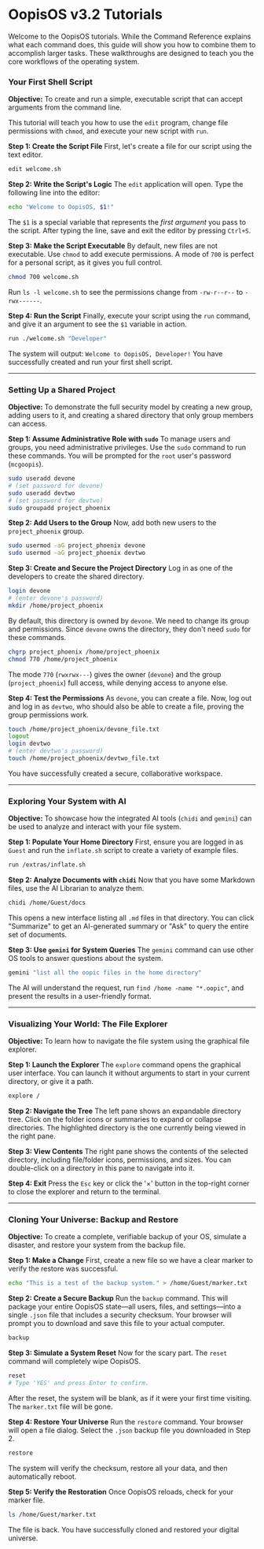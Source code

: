# OopisOS v3.2 Tutorials

Welcome to the OopisOS tutorials. While the Command Reference explains what each command does, this guide will show you how to combine them to accomplish larger tasks. These walkthroughs are designed to teach you the core workflows of the operating system.

### Your First Shell Script

**Objective:** To create and run a simple, executable script that can accept arguments from the command line.

This tutorial will teach you how to use the `edit` program, change file permissions with `chmod`, and execute your new script with `run`.

**Step 1: Create the Script File**
First, let's create a file for our script using the text editor.
```bash
edit welcome.sh
````

**Step 2: Write the Script's Logic**
The `edit` application will open. Type the following line into the editor:

```bash
echo "Welcome to OopisOS, $1!"
```

The `$1` is a special variable that represents the *first argument* you pass to the script. After typing the line, save and exit the editor by pressing `Ctrl+S`.

**Step 3: Make the Script Executable**
By default, new files are not executable. Use `chmod` to add execute permissions. A mode of `700` is perfect for a personal script, as it gives you full control.

```bash
chmod 700 welcome.sh
```

Run `ls -l welcome.sh` to see the permissions change from `-rw-r--r--` to `-rwx------`.

**Step 4: Run the Script**
Finally, execute your script using the `run` command, and give it an argument to see the `$1` variable in action.

```bash
run ./welcome.sh "Developer"
```

The system will output: `Welcome to OopisOS, Developer!` You have successfully created and run your first shell script.

-----

### Setting Up a Shared Project

**Objective:** To demonstrate the full security model by creating a new group, adding users to it, and creating a shared directory that only group members can access.

**Step 1: Assume Administrative Role with `sudo`**
To manage users and groups, you need administrative privileges. Use the `sudo` command to run these commands. You will be prompted for the `root` user's password (`mcgoopis`).

```bash
sudo useradd devone
# (set password for devone)
sudo useradd devtwo
# (set password for devtwo)
sudo groupadd project_phoenix
```

**Step 2: Add Users to the Group**
Now, add both new users to the `project_phoenix` group.

```bash
sudo usermod -aG project_phoenix devone
sudo usermod -aG project_phoenix devtwo
```

**Step 3: Create and Secure the Project Directory**
Log in as one of the developers to create the shared directory.

```bash
login devone
# (enter devone's password)
mkdir /home/project_phoenix
```

By default, this directory is owned by `devone`. We need to change its group and permissions. Since `devone` owns the directory, they don't need `sudo` for these commands.

```bash
chgrp project_phoenix /home/project_phoenix
chmod 770 /home/project_phoenix
```

The mode `770` (`rwxrwx---`) gives the owner (`devone`) and the group (`project_phoenix`) full access, while denying access to anyone else.

**Step 4: Test the Permissions**
As `devone`, you can create a file. Now, log out and log in as `devtwo`, who should also be able to create a file, proving the group permissions work.

```bash
touch /home/project_phoenix/devone_file.txt
logout
login devtwo
# (enter devtwo's password)
touch /home/project_phoenix/devtwo_file.txt
```

You have successfully created a secure, collaborative workspace.

-----

### Exploring Your System with AI

**Objective:** To showcase how the integrated AI tools (`chidi` and `gemini`) can be used to analyze and interact with your file system.

**Step 1: Populate Your Home Directory**
First, ensure you are logged in as `Guest` and run the `inflate.sh` script to create a variety of example files.

```bash
run /extras/inflate.sh
```

**Step 2: Analyze Documents with `chidi`**
Now that you have some Markdown files, use the AI Librarian to analyze them.

```bash
chidi /home/Guest/docs
```

This opens a new interface listing all `.md` files in that directory. You can click "Summarize" to get an AI-generated summary or "Ask" to query the entire set of documents.

**Step 3: Use `gemini` for System Queries**
The `gemini` command can use other OS tools to answer questions about the system.

```bash
gemini "list all the oopic files in the home directory"
```

The AI will understand the request, run `find /home -name "*.oopic"`, and present the results in a user-friendly format.

-----

### Visualizing Your World: The File Explorer

**Objective:** To learn how to navigate the file system using the graphical file explorer.

**Step 1: Launch the Explorer**
The `explore` command opens the graphical user interface. You can launch it without arguments to start in your current directory, or give it a path.

```bash
explore /
```

**Step 2: Navigate the Tree**
The left pane shows an expandable directory tree. Click on the folder icons or summaries to expand or collapse directories. The highlighted directory is the one currently being viewed in the right pane.

**Step 3: View Contents**
The right pane shows the contents of the selected directory, including file/folder icons, permissions, and sizes. You can double-click on a directory in this pane to navigate into it.

**Step 4: Exit**
Press the `Esc` key or click the '×' button in the top-right corner to close the explorer and return to the terminal.

-----

### Cloning Your Universe: Backup and Restore

**Objective:** To create a complete, verifiable backup of your OS, simulate a disaster, and restore your system from the backup file.

**Step 1: Make a Change**
First, create a new file so we have a clear marker to verify the restore was successful.

```bash
echo "This is a test of the backup system." > /home/Guest/marker.txt
```

**Step 2: Create a Secure Backup**
Run the `backup` command. This will package your entire OopisOS state—all users, files, and settings—into a single `.json` file that includes a security checksum. Your browser will prompt you to download and save this file to your actual computer.

```bash
backup
```

**Step 3: Simulate a System Reset**
Now for the scary part. The `reset` command will completely wipe OopisOS.

```bash
reset
# Type 'YES' and press Enter to confirm.
```

After the reset, the system will be blank, as if it were your first time visiting. The `marker.txt` file will be gone.

**Step 4: Restore Your Universe**
Run the `restore` command. Your browser will open a file dialog. Select the `.json` backup file you downloaded in Step 2.

```bash
restore
```

The system will verify the checksum, restore all your data, and then automatically reboot.

**Step 5: Verify the Restoration**
Once OopisOS reloads, check for your marker file.

```bash
ls /home/Guest/marker.txt
```

The file is back. You have successfully cloned and restored your digital universe.